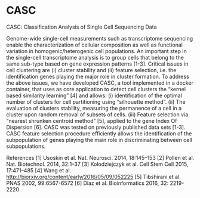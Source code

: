 # CASC
CASC: Classification Analysis of Single Cell Sequencing Data

Genome-wide single-cell measurements such as transcriptome sequencing enable the characterization of cellular composition as well as functional variation in homogenic/heterogenic cell populations. An important step in the single-cell transcriptome analysis is to group cells that belong to the same sub-type based on gene expression patterns [1-3]. Critical issues in cell clustering are (i) cluster stability and (ii) feature selection, i.e. the identification genes playing the major role in cluster formation. To address the above issues, we have developed CASC, a tool implemented in a docker container, that uses as core application to detect cell clusters the “kernel based similarity learning” [4] and allows: (i) identification of the optimal number of clusters for cell partitioning using “silhouette method”. (ii) The evaluation of clusters stability, measuring the permanence of a cell in a cluster upon random removal of subsets of cells. (iii) Feature selection via “nearest shrunken centroid method” [5], applied to the gene Index Of Dispersion [6]. CASC was tested on previously published data sets [1-3]. CASC feature selection procedure efficiently allows the identification of the subpopulation of genes playing the main role in discriminating   between cell subpopulations. 

References
[1] Usoskin et al. Nat. Neurosci. 2014, 18:145–153
[2] Pollen et al. Nat. Biotechnol. 2014, 32:1–37
[3] Kolodziejczyk et al. Cell Stem Cell 2015, 17:471–485
[4] Wang et al. http://biorxiv.org/content/early/2016/05/09/052225
[5] Tibshirani et al. PNAS 2002, 99:6567-6572
[6] Diaz et al. Bioinformatics 2016, 32: 2219-2220

